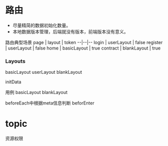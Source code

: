 # 路由
- 尽量精简的数据初始化数量。
- 本地数据版本管理，后端就没有版本，前端版本没有意义。

路由典型场景
page | layout | token
--|--|--
login | userLayout | false
register | userLayout | false
home | basicLayout | true
contract |  blankLayout | true


### Layouts
basicLayout
userLayout
blankLayout

initData

用例
basicLayout
blankLayout

beforeEach中根据meta信息判断
beforEnter

# topic
资源权限



